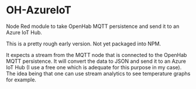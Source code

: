 # OH-AzureIoT
Node Red module to take OpenHab MQTT persistence and send it to an Azure IoT Hub.

This is a pretty rough early version. Not yet packaged into NPM.

It expects a stream from the MQTT node that is connected to the OpenHab MQTT persistence. It will convert the data to JSON and send it to an Azure IoT Hub (I use a free one which is adequate for this purpose in my case). The idea being that one can use stream analytics to see temperature graphs for example.
